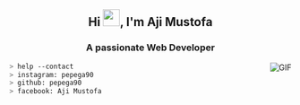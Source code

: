 <h2 align="center">Hi <img src="https://raw.githubusercontent.com/iampavangandhi/iampavangandhi/master/gifs/Hi.gif" width="30px">, I'm Aji Mustofa</h2>
<h3 align="center">A passionate Web Developer</h3>

<img align="right" alt="GIF" src="https://media.giphy.com/media/l0EtMsQGaTomxzzIk/giphy.gif" />

````bash
> help --contact
> instagram: pepega90
> github: pepega90
> facebook: Aji Mustofa
````

